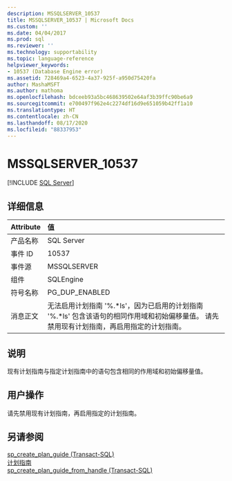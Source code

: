 ```yaml
---
description: MSSQLSERVER_10537
title: MSSQLSERVER_10537 | Microsoft Docs
ms.custom: ''
ms.date: 04/04/2017
ms.prod: sql
ms.reviewer: ''
ms.technology: supportability
ms.topic: language-reference
helpviewer_keywords:
- 10537 (Database Engine error)
ms.assetid: 728469a4-6523-4a37-925f-a950d75420fa
author: MashaMSFT
ms.author: mathoma
ms.openlocfilehash: bdceeb93a5bc468639502e64af3b39ffc90be6a9
ms.sourcegitcommit: e700497f962e4c2274df16d9e651059b42ff1a10
ms.translationtype: HT
ms.contentlocale: zh-CN
ms.lasthandoff: 08/17/2020
ms.locfileid: "88337953"
---
```

# <a name="mssqlserver_10537"></a>MSSQLSERVER_10537
 [!INCLUDE [SQL Server](../../includes/applies-to-version/sqlserver.md)]
  
## <a name="details"></a>详细信息  
  
| Attribute | 值 |  
| :-------- | :---- |  
|产品名称|SQL Server|  
|事件 ID|10537|  
|事件源|MSSQLSERVER|  
|组件|SQLEngine|  
|符号名称|PG_DUP_ENABLED|  
|消息正文|无法启用计划指南 '%.*ls'，因为已启用的计划指南 '%.\*ls' 包含该语句的相同作用域和初始偏移量值。 请先禁用现有计划指南，再启用指定的计划指南。|  
  
## <a name="explanation"></a>说明  
现有计划指南与指定计划指南中的语句包含相同的作用域和初始偏移量值。  
  
## <a name="user-action"></a>用户操作  
请先禁用现有计划指南，再启用指定的计划指南。  
  
## <a name="see-also"></a>另请参阅  
[sp_create_plan_guide (Transact-SQL)](~/relational-databases/system-stored-procedures/sp-create-plan-guide-transact-sql.md)  
[计划指南](~/relational-databases/performance/plan-guides.md)  
[sp_create_plan_guide_from_handle (Transact-SQL)](~/relational-databases/system-stored-procedures/sp-create-plan-guide-from-handle-transact-sql.md)  
  
